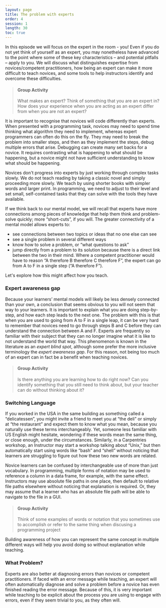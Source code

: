 ```yaml
---
layout: page
title: The problem with experts
order: 4
session: 1
length: 30
toc: true
---
```


In this episode we will focus on the expert in the room - you! Even if you do not yet think of yourself as an expert, you may nonetheless have advanced to the point where some of these key characteristics – and potential pitfalls – apply to you. We will discuss what distinguishes expertise from novices/competent practitioners, how being an expert can make it more difficult to teach novices, and some tools to help instructors identify and overcome these difficulties. 


> #### Group Activity
>
> What makes an expert? Think of something that you are an expert in? How does your experience when you are acting as an expert differ from when you are not an expert?
> 

It is important to recognise that novices will code differently than experts. When presented with a programming task, novices may need to spend time thinking what algorithm they need to implement, whereas expert programmers can often do this on the fly. They may need to break the problem into smaller steps, and then as they implement the steps, debug multiple errors that arise. Debugging can create many set backs for a novice. It requires contrasting what is happening to what should be happening, but a novice might not have sufficient understanding to know what should be happening. 

Novices don't progress into experts by just working through complex tasks slowly. We do not teach reading by taking a classic novel and simply proceeding more slowly. We teach by using shorter books with simpler words and larger print. In programming, we need to adjust to their level and set small, self-contained tasks that they can solve with the tools they have available.  

If we think back to our mental model, we will recall that experts have more connections among pieces of knowledge that help them think and problem-solve quickly; more “short-cuts”, if you will. The greater connectivity of a mental model allows experts to:

- see connections between two topics or ideas that no one else can see
- see a single problem in several different ways
- know how to solve a problem, or “what questions to ask”
- jump directly from a problem to its solution because there is a direct link between the two in their mind. Where a competent practitioner would have to reason “A therefore B therefore C therefore F”, the expert can go from A to F in a single step (“A therefore F”).

Let's explore how this might affect how you teach.

### Expert awareness gap

Because your learners’ mental models will likely be less densely connected than your own, a conclusion that seems obvious to you will not seem that way to your learners. It is important to explain what you are doing step-by-step, and how each step leads to the next one. The problem with this is that when you are used to going from A to F in a single leap, it can be very hard to remember that novices need to go through steps B and C before they can understand the connection between A and F. Experts are frequently so familiar with their subject that they can no longer imagine what it is like to not understand the world that way. This phenomenon is known in the literature as an *expert blind spot*, although some prefer the more inclusive terminology the *expert awareness gap*. For this reason, not being too much of an expert can in fact be a benefit when teaching novices.

> #### Group Activity
>
> Is there anything you are learning how to do right now? Can you identify something that you still need to think about, but your teacher can do without thinking about it?
> 

### Switching Language 

If you worked in the USA in the same building as something called a “delicatessen”, you might invite a friend to meet you at “the deli” or simply at “the restaurant” and expect them to know what you mean, because you naturally use these terms interchangeably. Yet, someone less familiar with US English might hesitate, wondering if these words mean the same thing, or close enough, under the circumstances. Similarly, in a Carpentries workshop, an Instructor may start a workshop talking about “Unix,” but then automatically start using words like “bash” and “shell” without noticing that learners are struggling to figure out how these two new words are related.

Novice learners can be confused by interchangeable use of more than just vocabulary. In programming, multiple forms of notation may be used to reference a column in a data frame, for example, with the same effect. Instructors may use absolute file paths in one place, then default to relative file paths elsewhere without noticing that explanation is required. Or, they may assume that a learner who has an absolute file path will be able to navigate to the file in a GUI.

> #### Group Activity
>
> Think of some examples of words or notation that you sometimes use to accomplish or refer to the same thing when discusing a programming project
> 

Building awareness of how you can represent the same concept in multiple different ways will help you avoid doing so without explanation while teaching.

### What Problem?

Experts are also better at diagnosing errors than novices or competent practitioners. If faced with an error message while teaching, an expert will often automatically diagnose and solve a problem before a novice has even finished reading the error message. Because of this, it is very important while teaching to be explicit about the process you are using to engage with errors, even if they seem trivial to you, as they often will.
